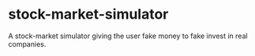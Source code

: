 # stock-market-simulator
A stock-market simulator giving the user fake money to fake invest in real companies.
